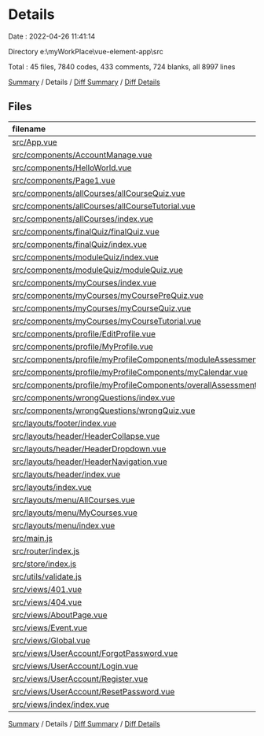 # Details

Date : 2022-04-26 11:41:14

Directory e:\myWorkPlace\vue-element-app\src

Total : 45 files,  7840 codes, 433 comments, 724 blanks, all 8997 lines

[Summary](results.md) / Details / [Diff Summary](diff.md) / [Diff Details](diff-details.md)

## Files
| filename | language | code | comment | blank | total |
| :--- | :--- | ---: | ---: | ---: | ---: |
| [src/App.vue](/src/App.vue) | Vue | 25 | 17 | 7 | 49 |
| [src/components/AccountManage.vue](/src/components/AccountManage.vue) | Vue | 335 | 15 | 34 | 384 |
| [src/components/HelloWorld.vue](/src/components/HelloWorld.vue) | Vue | 128 | 0 | 3 | 131 |
| [src/components/Page1.vue](/src/components/Page1.vue) | Vue | 22 | 0 | 11 | 33 |
| [src/components/allCourses/allCourseQuiz.vue](/src/components/allCourses/allCourseQuiz.vue) | Vue | 398 | 25 | 16 | 439 |
| [src/components/allCourses/allCourseTutorial.vue](/src/components/allCourses/allCourseTutorial.vue) | Vue | 75 | 2 | 15 | 92 |
| [src/components/allCourses/index.vue](/src/components/allCourses/index.vue) | Vue | 96 | 7 | 17 | 120 |
| [src/components/finalQuiz/finalQuiz.vue](/src/components/finalQuiz/finalQuiz.vue) | Vue | 395 | 13 | 15 | 423 |
| [src/components/finalQuiz/index.vue](/src/components/finalQuiz/index.vue) | Vue | 63 | 9 | 16 | 88 |
| [src/components/moduleQuiz/index.vue](/src/components/moduleQuiz/index.vue) | Vue | 73 | 9 | 16 | 98 |
| [src/components/moduleQuiz/moduleQuiz.vue](/src/components/moduleQuiz/moduleQuiz.vue) | Vue | 397 | 17 | 13 | 427 |
| [src/components/myCourses/index.vue](/src/components/myCourses/index.vue) | Vue | 136 | 13 | 19 | 168 |
| [src/components/myCourses/myCoursePreQuiz.vue](/src/components/myCourses/myCoursePreQuiz.vue) | Vue | 506 | 11 | 27 | 544 |
| [src/components/myCourses/myCourseQuiz.vue](/src/components/myCourses/myCourseQuiz.vue) | Vue | 412 | 6 | 20 | 438 |
| [src/components/myCourses/myCourseTutorial.vue](/src/components/myCourses/myCourseTutorial.vue) | Vue | 70 | 2 | 8 | 80 |
| [src/components/profile/EditProfile.vue](/src/components/profile/EditProfile.vue) | Vue | 766 | 13 | 27 | 806 |
| [src/components/profile/MyProfile.vue](/src/components/profile/MyProfile.vue) | Vue | 95 | 1 | 7 | 103 |
| [src/components/profile/myProfileComponents/moduleAssessment.vue](/src/components/profile/myProfileComponents/moduleAssessment.vue) | Vue | 138 | 5 | 12 | 155 |
| [src/components/profile/myProfileComponents/myCalendar.vue](/src/components/profile/myProfileComponents/myCalendar.vue) | Vue | 90 | 10 | 9 | 109 |
| [src/components/profile/myProfileComponents/overallAssessment.vue](/src/components/profile/myProfileComponents/overallAssessment.vue) | Vue | 201 | 7 | 23 | 231 |
| [src/components/wrongQuestions/index.vue](/src/components/wrongQuestions/index.vue) | Vue | 64 | 9 | 15 | 88 |
| [src/components/wrongQuestions/wrongQuiz.vue](/src/components/wrongQuestions/wrongQuiz.vue) | Vue | 391 | 17 | 12 | 420 |
| [src/layouts/footer/index.vue](/src/layouts/footer/index.vue) | Vue | 63 | 0 | 5 | 68 |
| [src/layouts/header/HeaderCollapse.vue](/src/layouts/header/HeaderCollapse.vue) | Vue | 51 | 0 | 14 | 65 |
| [src/layouts/header/HeaderDropdown.vue](/src/layouts/header/HeaderDropdown.vue) | Vue | 70 | 2 | 5 | 77 |
| [src/layouts/header/HeaderNavigation.vue](/src/layouts/header/HeaderNavigation.vue) | Vue | 33 | 0 | 12 | 45 |
| [src/layouts/header/index.vue](/src/layouts/header/index.vue) | Vue | 52 | 0 | 12 | 64 |
| [src/layouts/index.vue](/src/layouts/index.vue) | Vue | 50 | 0 | 26 | 76 |
| [src/layouts/menu/AllCourses.vue](/src/layouts/menu/AllCourses.vue) | Vue | 67 | 5 | 19 | 91 |
| [src/layouts/menu/MyCourses.vue](/src/layouts/menu/MyCourses.vue) | Vue | 179 | 4 | 12 | 195 |
| [src/layouts/menu/index.vue](/src/layouts/menu/index.vue) | Vue | 83 | 1 | 25 | 109 |
| [src/main.js](/src/main.js) | JavaScript | 27 | 8 | 18 | 53 |
| [src/router/index.js](/src/router/index.js) | JavaScript | 72 | 1 | 15 | 88 |
| [src/store/index.js](/src/store/index.js) | JavaScript | 14 | 2 | 11 | 27 |
| [src/utils/validate.js](/src/utils/validate.js) | JavaScript | 90 | 117 | 22 | 229 |
| [src/views/401.vue](/src/views/401.vue) | Vue | 265 | 3 | 29 | 297 |
| [src/views/404.vue](/src/views/404.vue) | Vue | 265 | 3 | 29 | 297 |
| [src/views/AboutPage.vue](/src/views/AboutPage.vue) | Vue | 140 | 0 | 17 | 157 |
| [src/views/Event.vue](/src/views/Event.vue) | Vue | 19 | 0 | 10 | 29 |
| [src/views/Global.vue](/src/views/Global.vue) | Vue | 8 | 0 | 1 | 9 |
| [src/views/UserAccount/ForgotPassword.vue](/src/views/UserAccount/ForgotPassword.vue) | Vue | 262 | 12 | 22 | 296 |
| [src/views/UserAccount/Login.vue](/src/views/UserAccount/Login.vue) | Vue | 321 | 25 | 12 | 358 |
| [src/views/UserAccount/Register.vue](/src/views/UserAccount/Register.vue) | Vue | 529 | 23 | 26 | 578 |
| [src/views/UserAccount/ResetPassword.vue](/src/views/UserAccount/ResetPassword.vue) | Vue | 203 | 12 | 17 | 232 |
| [src/views/index/index.vue](/src/views/index/index.vue) | Vue | 101 | 7 | 23 | 131 |

[Summary](results.md) / Details / [Diff Summary](diff.md) / [Diff Details](diff-details.md)